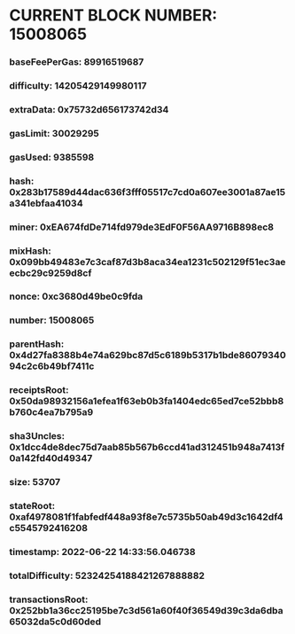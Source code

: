 # CURRENT BLOCK NUMBER: 15008065

### baseFeePerGas: 89916519687
### difficulty: 14205429149980117
### extraData: 0x75732d656173742d34
### gasLimit: 30029295
### gasUsed: 9385598
### hash: 0x283b17589d44dac636f3fff05517c7cd0a607ee3001a87ae15a341ebfaa41034
### miner: 0xEA674fdDe714fd979de3EdF0F56AA9716B898ec8
### mixHash: 0x099bb49483e7c3caf87d3b8aca34ea1231c502129f51ec3aeecbc29c9259d8cf
### nonce: 0xc3680d49be0c9fda
### number: 15008065
### parentHash: 0x4d27fa8388b4e74a629bc87d5c6189b5317b1bde8607934094c2c6b49bf7411c
### receiptsRoot: 0x50da98932156a1efea1f63eb0b3fa1404edc65ed7ce52bbb8b760c4ea7b795a9
### sha3Uncles: 0x1dcc4de8dec75d7aab85b567b6ccd41ad312451b948a7413f0a142fd40d49347
### size: 53707
### stateRoot: 0xaf4978081f1fabfedf448a93f8e7c5735b50ab49d3c1642df4c5545792416208
### timestamp: 2022-06-22 14:33:56.046738
### totalDifficulty: 52324254188421267888882
### transactionsRoot: 0x252bb1a36cc25195be7c3d561a60f40f36549d39c3da6dba65032da5c0d60ded
